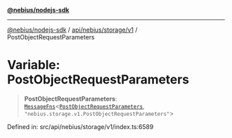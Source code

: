 [**@nebius/nodejs-sdk**](../../../../../README.md)

***

[@nebius/nodejs-sdk](../../../../../README.md) / [api/nebius/storage/v1](../README.md) / PostObjectRequestParameters

# Variable: PostObjectRequestParameters

> **PostObjectRequestParameters**: [`MessageFns`](../../../../../runtime/protos/core/interfaces/MessageFns.md)\<[`PostObjectRequestParameters`](../interfaces/PostObjectRequestParameters.md), `"nebius.storage.v1.PostObjectRequestParameters"`\>

Defined in: src/api/nebius/storage/v1/index.ts:6589
